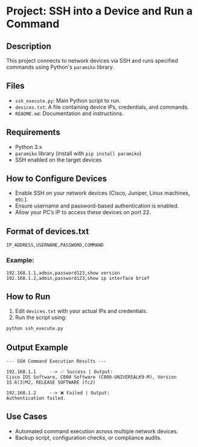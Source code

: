 # Project: SSH into a Device and Run a Command

## Description
This project connects to network devices via SSH and runs specified commands using Python's `paramiko` library.

## Files
- `ssh_execute.py`: Main Python script to run.
- `devices.txt`: A file containing device IPs, credentials, and commands.
- `README.md`: Documentation and instructions.

## Requirements
- Python 3.x
- `paramiko` library (install with `pip install paramiko`)
- SSH enabled on the target devices

## How to Configure Devices
- Enable SSH on your network devices (Cisco, Juniper, Linux machines, etc.).
- Ensure username and password-based authentication is enabled.
- Allow your PC’s IP to access these devices on port 22.

## Format of devices.txt
```
IP_ADDRESS,USERNAME,PASSWORD,COMMAND
```

### Example:
```
192.168.1.1,admin,password123,show version
192.168.1.2,admin,password123,show ip interface brief
```

## How to Run

1. Edit `devices.txt` with your actual IPs and credentials.
2. Run the script using:

```bash
python ssh_execute.py
```

## Output Example

```
--- SSH Command Execution Results ---

192.168.1.1     --> ✅ Success | Output:
Cisco IOS Software, C800 Software (C800-UNIVERSALK9-M), Version 15.6(3)M2, RELEASE SOFTWARE (fc2)

192.168.1.2     --> ❌ Failed | Output:
Authentication failed.
```

## Use Cases
- Automated command execution across multiple network devices.
- Backup script, configuration checks, or compliance audits.
